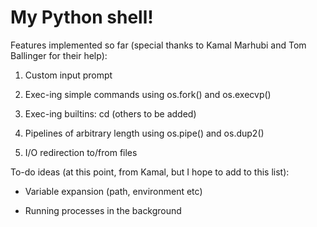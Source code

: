 # My Python shell!

Features implemented so far (special thanks to Kamal Marhubi and Tom Ballinger for their help):

1. Custom input prompt

2. Exec-ing simple commands using os.fork() and os.execvp() 

3. Exec-ing builtins: cd (others to be added)

4. Pipelines of arbitrary length using os.pipe() and os.dup2() 

5. I/O redirection to/from files

To-do ideas (at this point, from Kamal, but I hope to add to this list):

+  Variable expansion (path, environment etc)

+  Running processes in the background

 

